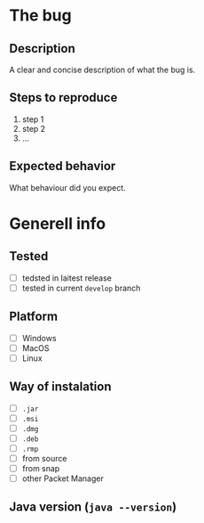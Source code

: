 # The bug

## Description

A clear and concise description of what the bug is.

## Steps to reproduce

1. step 1
2. step 2
3. ...

## Expected behavior

What behaviour did you expect.

# Generell info

## Tested

- [ ] tedsted in laitest release
- [ ] tested in current `develop` branch

## Platform

- [ ] Windows
- [ ] MacOS
- [ ] Linux

## Way of instalation

- [ ] `.jar`
- [ ] `.msi`
- [ ] `.dmg`
- [ ] `.deb`
- [ ] `.rmp`
- [ ] from source
- [ ] from snap
- [ ] other Packet Manager

## Java version (`java --version`)
